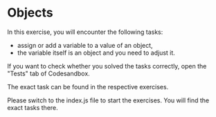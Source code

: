 # Objects

In this exercise, you will encounter the following tasks:

- assign or add a variable to a value of an object,
- the variable itself is an object and you need to adjust it.

If you want to check whether you solved the tasks correctly, open the "Tests" tab of Codesandbox.

The exact task can be found in the respective exercises.

Please switch to the index.js file to start the exercises. You will find the exact tasks there.
